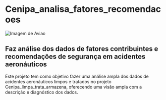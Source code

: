 # Cenipa_analisa_fatores_recomendacoes
![Imagem de Aviao](https://github.com/jairobernardesjunior/Cenipa_limpa_trata_analisa/blob/main/aviao4.jpg)
 
## Faz análise dos dados de fatores contribuintes e recomendações de segurança em acidentes aeronáuticos

Este projeto tem como objetivo fazer uma análise ampla dos dados de acidentes aeronáuticos limpos e tratados no projeto Cenipa_limpa_trata_armazena, oferecendo uma visão ampla com a descrição e diagnóstico dos dados.
